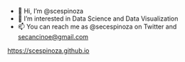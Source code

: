 - 👋 Hi, I’m @scespinoza
- 👀 I’m interested in Data Science and Data Visualization
- 📫 You can reach me as @secespinoza on Twitter and secancinoe@gmail.com

https://scespinoza.github.io
<!---
scespinoza/scespinoza is a ✨ special ✨ repository because its `README.md` (this file) appears on your GitHub profile.
You can click the Preview link to take a look at your changes.
--->
